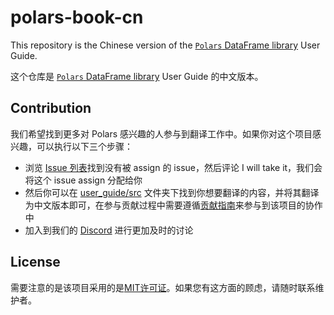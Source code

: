 # polars-book-cn

This repository is the Chinese version of the [`Polars` DataFrame library](https://github.com/pola-rs/polars) User Guide.

这个仓库是 [`Polars` DataFrame library](https://github.com/pola-rs/polars) User Guide 的中文版本。

## Contribution

我们希望找到更多对 Polars 感兴趣的人参与到翻译工作中。如果你对这个项目感兴趣，可以执行以下三个步骤：

- 浏览 [Issue 列表](https://github.com/pola-rs/polars-book-cn/issues)找到没有被 assign 的 issue，然后评论 I will take it，我们会将这个 issue assign 分配给你
- 然后你可以在 [user_guide/src](./user_guide/src/) 文件夹下找到你想要翻译的内容，并将其翻译为中文版本即可，在参与贡献过程中需要遵循[贡献指南](./CONTRIBUTING.md)来参与到该项目的协作中
- 加入到我们的 [Discord](https://discord.com/invite/4UfP5cfBE7) 进行更加及时的讨论

## License

需要注意的是该项目采用的是[MIT许可证](http://choosealicense.com/licenses/mit/)。如果您有这方面的顾虑，请随时联系维护者。
